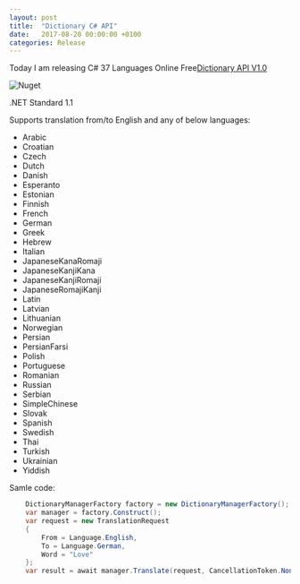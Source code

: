 ```yaml
---
layout: post
title:  "Dictionary C# API"
date:   2017-08-20 00:00:00 +0100
categories: Release
---
```


Today I am releasing C# 37 Languages Online Free[Dictionary API V1.0](https://github.com/AndMu/Wikiled.Dictionary)

![Nuget](https://img.shields.io/nuget/v/Wikiled.Dictionary.svg)

.NET Standard 1.1

Supports translation from/to English and any of below languages:

* Arabic
* Croatian
* Czech
* Dutch
* Danish
* Esperanto
* Estonian
* Finnish
* French
* German
* Greek
* Hebrew
* Italian
* JapaneseKanaRomaji
* JapaneseKanjiKana
* JapaneseKanjiRomaji
* JapaneseRomajiKanji
* Latin
* Latvian
* Lithuanian
* Norwegian
* Persian
* PersianFarsi
* Polish
* Portuguese
* Romanian
* Russian
* Serbian
* SimpleChinese
* Slovak
* Spanish
* Swedish
* Thai
* Turkish
* Ukrainian
* Yiddish


Samle code:
```C#
	DictionaryManagerFactory factory = new DictionaryManagerFactory();	
	var manager = factory.Construct();
	var request = new TranslationRequest
	{
		From = Language.English,
		To = Language.German,
		Word = "Love"
	};
	var result = await manager.Translate(request, CancellationToken.None);		
```
